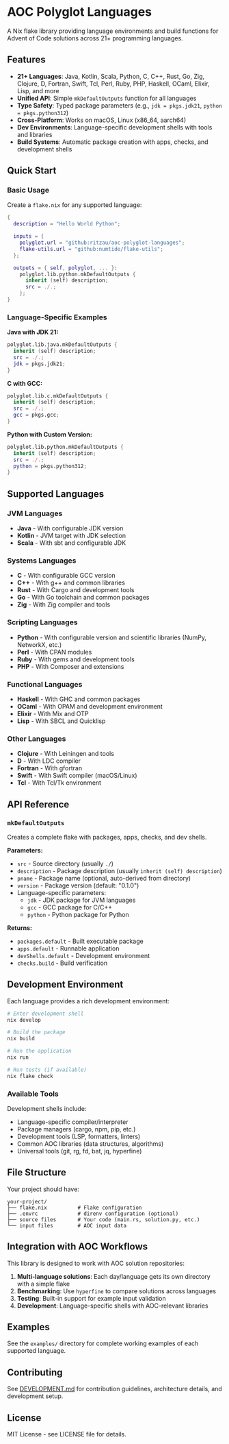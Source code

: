 # AOC Polyglot Languages

A Nix flake library providing language environments and build functions for Advent of Code solutions across 21+ programming languages.

## Features

- **21+ Languages**: Java, Kotlin, Scala, Python, C, C++, Rust, Go, Zig, Clojure, D, Fortran, Swift, Tcl, Perl, Ruby, PHP, Haskell, OCaml, Elixir, Lisp, and more
- **Unified API**: Simple `mkDefaultOutputs` function for all languages
- **Type Safety**: Typed package parameters (e.g., `jdk = pkgs.jdk21`, `python = pkgs.python312`)
- **Cross-Platform**: Works on macOS, Linux (x86_64, aarch64)
- **Dev Environments**: Language-specific development shells with tools and libraries
- **Build Systems**: Automatic package creation with apps, checks, and development shells

## Quick Start

### Basic Usage

Create a `flake.nix` for any supported language:

```nix
{
  description = "Hello World Python";

  inputs = {
    polyglot.url = "github:ritzau/aoc-polyglot-languages";
    flake-utils.url = "github:numtide/flake-utils";
  };

  outputs = { self, polyglot, ... }:
    polyglot.lib.python.mkDefaultOutputs {
      inherit (self) description;
      src = ./.;
    };
}
```

### Language-Specific Examples

**Java with JDK 21:**

```nix
polyglot.lib.java.mkDefaultOutputs {
  inherit (self) description;
  src = ./.;
  jdk = pkgs.jdk21;
}
```

**C with GCC:**

```nix
polyglot.lib.c.mkDefaultOutputs {
  inherit (self) description;
  src = ./.;
  gcc = pkgs.gcc;
}
```

**Python with Custom Version:**

```nix
polyglot.lib.python.mkDefaultOutputs {
  inherit (self) description;
  src = ./.;
  python = pkgs.python312;
}
```

## Supported Languages

### JVM Languages

- **Java** - With configurable JDK version
- **Kotlin** - JVM target with JDK selection
- **Scala** - With sbt and configurable JDK

### Systems Languages

- **C** - With configurable GCC version
- **C++** - With g++ and common libraries
- **Rust** - With Cargo and development tools
- **Go** - With Go toolchain and common packages
- **Zig** - With Zig compiler and tools

### Scripting Languages

- **Python** - With configurable version and scientific libraries (NumPy, NetworkX, etc.)
- **Perl** - With CPAN modules
- **Ruby** - With gems and development tools
- **PHP** - With Composer and extensions

### Functional Languages

- **Haskell** - With GHC and common packages
- **OCaml** - With OPAM and development environment
- **Elixir** - With Mix and OTP
- **Lisp** - With SBCL and Quicklisp

### Other Languages

- **Clojure** - With Leiningen and tools
- **D** - With LDC compiler
- **Fortran** - With gfortran
- **Swift** - With Swift compiler (macOS/Linux)
- **Tcl** - With Tcl/Tk environment

## API Reference

### `mkDefaultOutputs`

Creates a complete flake with packages, apps, checks, and dev shells.

**Parameters:**

- `src` - Source directory (usually `./`)
- `description` - Package description (usually `inherit (self) description`)
- `pname` - Package name (optional, auto-derived from directory)
- `version` - Package version (default: "0.1.0")
- Language-specific parameters:
  - `jdk` - JDK package for JVM languages
  - `gcc` - GCC package for C/C++
  - `python` - Python package for Python

**Returns:**

- `packages.default` - Built executable package
- `apps.default` - Runnable application
- `devShells.default` - Development environment
- `checks.build` - Build verification

## Development Environment

Each language provides a rich development environment:

```bash
# Enter development shell
nix develop

# Build the package
nix build

# Run the application
nix run

# Run tests (if available)
nix flake check
```

### Available Tools

Development shells include:

- Language-specific compiler/interpreter
- Package managers (cargo, npm, pip, etc.)
- Development tools (LSP, formatters, linters)
- Common AOC libraries (data structures, algorithms)
- Universal tools (git, rg, fd, bat, jq, hyperfine)

## File Structure

Your project should have:

```
your-project/
├── flake.nix          # Flake configuration
├── .envrc             # direnv configuration (optional)
├── source files       # Your code (main.rs, solution.py, etc.)
└── input files        # AOC input data
```

## Integration with AOC Workflows

This library is designed to work with AOC solution repositories:

1. **Multi-language solutions**: Each day/language gets its own directory with a simple flake
2. **Benchmarking**: Use `hyperfine` to compare solutions across languages
3. **Testing**: Built-in support for example input validation
4. **Development**: Language-specific shells with AOC-relevant libraries

## Examples

See the `examples/` directory for complete working examples of each supported language.

## Contributing

See [DEVELOPMENT.md](DEVELOPMENT.md) for contribution guidelines, architecture details, and development setup.

## License

MIT License - see LICENSE file for details.
